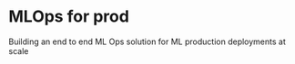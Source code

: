 MLOps for prod
==============================

Building an end to end ML Ops solution for ML production deployments at scale 
